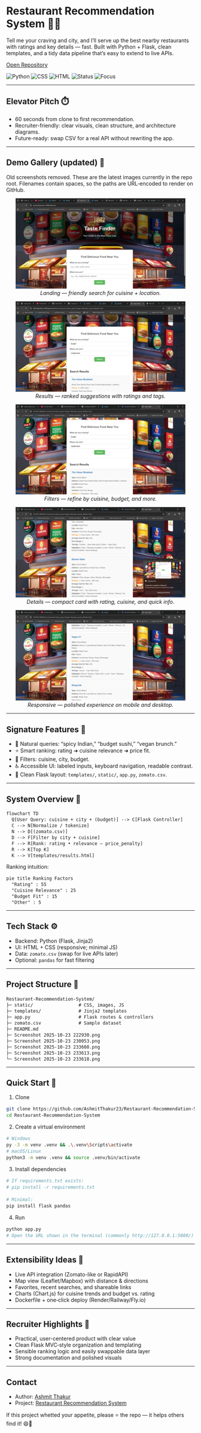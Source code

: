 # Restaurant Recommendation System 🍣🚀

Tell me your craving and city, and I’ll serve up the best nearby restaurants with ratings and key details — fast. Built with Python + Flask, clean templates, and a tidy data pipeline that’s easy to extend to live APIs.

[Open Repository](https://github.com/AshmitThakur23/Restaurant-Recommendation-System)

![Python](https://img.shields.io/badge/Python-60.7%25-3776AB?logo=python&logoColor=white)
![CSS](https://img.shields.io/badge/CSS-25%25-1572B6?logo=css3&logoColor=white)
![HTML](https://img.shields.io/badge/HTML-14.3%25-E34F26?logo=html5&logoColor=white)
![Status](https://img.shields.io/badge/Status-Portfolio%20Ready-brightgreen)
![Focus](https://img.shields.io/badge/Focus-UX%20%7C%20Speed%20%7C%20Clarity-ff69b4)

---

## Elevator Pitch ⏱️

- 60 seconds from clone to first recommendation.
- Recruiter-friendly: clear visuals, clean structure, and architecture diagrams.
- Future-ready: swap CSV for a real API without rewriting the app.

---

## Demo Gallery (updated) 📸

Old screenshots removed. These are the latest images currently in the repo root. Filenames contain spaces, so the paths are URL‑encoded to render on GitHub.

<p align="center">
  <img src="./Screenshot%202025-10-23%20222930.png" alt="Landing page with cuisine and city search" width="90%" />
  <br/>
  <em>Landing — friendly search for cuisine + location.</em>
</p>

<p align="center">
  <img src="./Screenshot%202025-10-23%20230053.png" alt="Search results ranked by rating and relevance" width="90%" />
  <br/>
  <em>Results — ranked suggestions with ratings and tags.</em>
</p>

<p align="center">
  <img src="./Screenshot%202025-10-23%20233608.png" alt="Filters and refined results" width="90%" />
  <br/>
  <em>Filters — refine by cuisine, budget, and more.</em>
</p>

<p align="center">
  <img src="./Screenshot%202025-10-23%20233613.png" alt="Restaurant detail card and info" width="90%" />
  <br/>
  <em>Details — compact card with rating, cuisine, and quick info.</em>
</p>

<p align="center">
  <img src="./Screenshot%202025-10-23%20233618.png" alt="Responsive view for mobile" width="90%" />
  <br/>
  <em>Responsive — polished experience on mobile and desktop.</em>
</p>

---

## Signature Features 🌟

- 🔎 Natural queries: “spicy Indian,” “budget sushi,” “vegan brunch.”
- ⭐ Smart ranking: rating ➜ cuisine relevance ➜ price fit.
- 🧭 Filters: cuisine, city, budget.
- ♿ Accessible UI: labeled inputs, keyboard navigation, readable contrast.
- 🧱 Clean Flask layout: `templates/`, `static/`, `app.py`, `zomato.csv`.

---

## System Overview 🧠

```mermaid
flowchart TD
  Q[User Query: cuisine + city + (budget)] --> C[Flask Controller]
  C --> N[Normalize / tokenize]
  N --> D[(zomato.csv)]
  D --> F[Filter by city + cuisine]
  F --> R[Rank: rating • relevance – price_penalty]
  R --> K[Top K]
  K --> V[templates/results.html]
```

Ranking intuition:

```mermaid
pie title Ranking Factors
  "Rating" : 55
  "Cuisine Relevance" : 25
  "Budget Fit" : 15
  "Other" : 5
```

---

## Tech Stack ⚙️

- Backend: Python (Flask, Jinja2)
- UI: HTML + CSS (responsive; minimal JS)
- Data: `zomato.csv` (swap for live APIs later)
- Optional: `pandas` for fast filtering

---

## Project Structure 📁

```
Restaurant-Recommendation-System/
├─ static/                 # CSS, images, JS
├─ templates/              # Jinja2 templates
├─ app.py                  # Flask routes & controllers
├─ zomato.csv              # Sample dataset
├─ README.md
├─ Screenshot 2025-10-23 222930.png
├─ Screenshot 2025-10-23 230053.png
├─ Screenshot 2025-10-23 233608.png
├─ Screenshot 2025-10-23 233613.png
└─ Screenshot 2025-10-23 233618.png
```

---

## Quick Start 🚀

1) Clone
```bash
git clone https://github.com/AshmitThakur23/Restaurant-Recommendation-System.git
cd Restaurant-Recommendation-System
```

2) Create a virtual environment
```bash
# Windows
py -3 -m venv .venv && .\.venv\Scripts\activate
# macOS/Linux
python3 -m venv .venv && source .venv/bin/activate
```

3) Install dependencies
```bash
# If requirements.txt exists:
# pip install -r requirements.txt

# Minimal:
pip install flask pandas
```

4) Run
```bash
python app.py
# Open the URL shown in the terminal (commonly http://127.0.0.1:5000/)
```

---

## Extensibility Ideas 🧩

- Live API integration (Zomato-like or RapidAPI)
- Map view (Leaflet/Mapbox) with distance & directions
- Favorites, recent searches, and shareable links
- Charts (Chart.js) for cuisine trends and budget vs. rating
- Dockerfile + one‑click deploy (Render/Railway/Fly.io)

---

## Recruiter Highlights 💼

- Practical, user-centered product with clear value
- Clean Flask MVC‑style organization and templating
- Sensible ranking logic and easily swappable data layer
- Strong documentation and polished visuals

---

## Contact

- Author: [Ashmit Thakur](https://github.com/AshmitThakur23)
- Project: [Restaurant Recommendation System](https://github.com/AshmitThakur23/Restaurant-Recommendation-System)

If this project whetted your appetite, please ⭐ the repo — it helps others find it! 😄🍕
